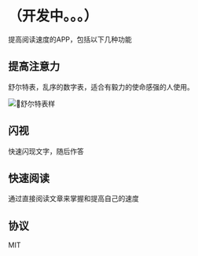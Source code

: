 # （开发中。。。）
提高阅读速度的APP，包括以下几种功能

## 提高注意力
舒尔特表，乱序的数字表，适合有毅力的使命感强的人使用。

![舒尔特表样](https://github.com/dayudodo/speed_reading/raw/master/images/shuerte.jpg)

## 闪视
快速闪现文字，随后作答


## 快速阅读
通过直接阅读文章来掌握和提高自己的速度

## 协议
MIT
